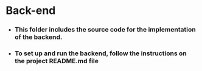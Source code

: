 # Back-end

- ### This folder includes the source code for the implementation of the backend.

- ### To set up and run the backend, follow the instructions on the project README.md file